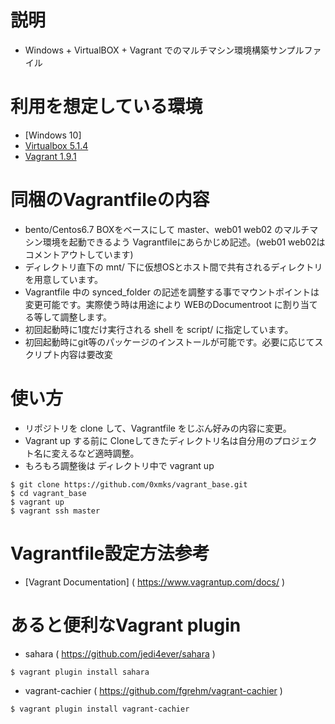 # 説明
* Windows + VirtualBOX + Vagrant でのマルチマシン環境構築サンプルファイル

# 利用を想定している環境
* [Windows 10]
* [Virtualbox 5.1.4]( https://www.virtualbox.org/ )
* [Vagrant 1.9.1]( https://www.vagrantup.com/ )

# 同梱のVagrantfileの内容
* bento/Centos6.7 BOXをベースにして master、web01 web02 のマルチマシン環境を起動できるよう Vagrantfileにあらかじめ記述。(web01 web02はコメントアウトしています)
* ディレクトリ直下の mnt/ 下に仮想OSとホスト間で共有されるディレクトリを用意しています。
* Vagrantfile 中の synced_folder の記述を調整する事でマウントポイントは変更可能です。実際使う時は用途により WEBのDocumentroot に割り当てる等して調整します。
* 初回起動時に1度だけ実行される shell を script/ に指定しています。
* 初回起動時にgit等のパッケージのインストールが可能です。必要に応じてスクリプト内容は要改変

# 使い方
* リポジトリを clone して、Vagrantfile をじぶん好みの内容に変更。
* Vagrant up する前に Cloneしてきたディレクトリ名は自分用のプロジェクト名に変えるなど適時調整。
* もろもろ調整後は ディレクトリ中で vagrant up

```
$ git clone https://github.com/0xmks/vagrant_base.git
$ cd vagrant_base
$ vagrant up
$ vagrant ssh master
```

# Vagrantfile設定方法参考
* [Vagrant Documentation] ( https://www.vagrantup.com/docs/ )

# あると便利なVagrant plugin
* sahara ( https://github.com/jedi4ever/sahara )
```
$ vagrant plugin install sahara
```

* vagrant-cachier ( https://github.com/fgrehm/vagrant-cachier )
```
$ vagrant plugin install vagrant-cachier
```
